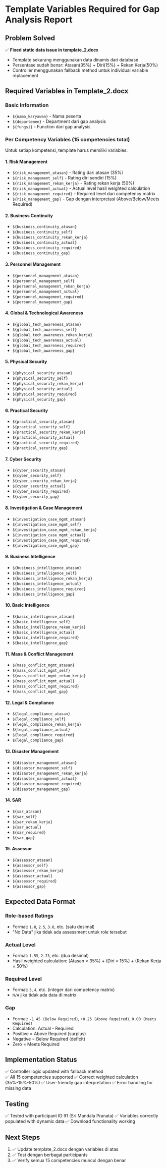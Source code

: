 # Template Variables Required for Gap Analysis Report

## Problem Solved
✅ **Fixed static data issue in template_2.docx**
- Template sekarang menggunakan data dinamis dari database
- Persentase sudah benar: Atasan(35%) + Diri(15%) + Rekan Kerja(50%)
- Controller menggunakan fallback method untuk individual variable replacement

## Required Variables in Template_2.docx

### Basic Information
- `${nama_karyawan}` - Nama peserta
- `${departemen}` - Department dari gap analysis  
- `${fungsi}` - Function dari gap analysis

### Per Competency Variables (15 competencies total)

Untuk setiap kompetensi, template harus memiliki variables:

#### 1. Risk Management
- `${risk_management_atasan}` - Rating dari atasan (35%)
- `${risk_management_self}` - Rating diri sendiri (15%)  
- `${risk_management_rekan_kerja}` - Rating rekan kerja (50%)
- `${risk_management_actual}` - Actual level hasil weighted calculation
- `${risk_management_required}` - Required level dari competency matrix
- `${risk_management_gap}` - Gap dengan interpretasi (Above/Below/Meets Required)

#### 2. Business Continuity
- `${business_continuity_atasan}`
- `${business_continuity_self}`
- `${business_continuity_rekan_kerja}`
- `${business_continuity_actual}`
- `${business_continuity_required}`
- `${business_continuity_gap}`

#### 3. Personnel Management
- `${personnel_management_atasan}`
- `${personnel_management_self}`
- `${personnel_management_rekan_kerja}`
- `${personnel_management_actual}`
- `${personnel_management_required}`
- `${personnel_management_gap}`

#### 4. Global & Technological Awareness
- `${global_tech_awareness_atasan}`
- `${global_tech_awareness_self}`
- `${global_tech_awareness_rekan_kerja}`
- `${global_tech_awareness_actual}`
- `${global_tech_awareness_required}`
- `${global_tech_awareness_gap}`

#### 5. Physical Security
- `${physical_security_atasan}`
- `${physical_security_self}`
- `${physical_security_rekan_kerja}`
- `${physical_security_actual}`
- `${physical_security_required}`
- `${physical_security_gap}`

#### 6. Practical Security
- `${practical_security_atasan}`
- `${practical_security_self}`
- `${practical_security_rekan_kerja}`
- `${practical_security_actual}`
- `${practical_security_required}`
- `${practical_security_gap}`

#### 7. Cyber Security
- `${cyber_security_atasan}`
- `${cyber_security_self}`
- `${cyber_security_rekan_kerja}`
- `${cyber_security_actual}`
- `${cyber_security_required}`
- `${cyber_security_gap}`

#### 8. Investigation & Case Management
- `${investigation_case_mgmt_atasan}`
- `${investigation_case_mgmt_self}`
- `${investigation_case_mgmt_rekan_kerja}`
- `${investigation_case_mgmt_actual}`
- `${investigation_case_mgmt_required}`
- `${investigation_case_mgmt_gap}`

#### 9. Business Intelligence
- `${business_intelligence_atasan}`
- `${business_intelligence_self}`
- `${business_intelligence_rekan_kerja}`
- `${business_intelligence_actual}`
- `${business_intelligence_required}`
- `${business_intelligence_gap}`

#### 10. Basic Intelligence
- `${basic_intelligence_atasan}`
- `${basic_intelligence_self}`
- `${basic_intelligence_rekan_kerja}`
- `${basic_intelligence_actual}`
- `${basic_intelligence_required}`
- `${basic_intelligence_gap}`

#### 11. Mass & Conflict Management
- `${mass_conflict_mgmt_atasan}`
- `${mass_conflict_mgmt_self}`
- `${mass_conflict_mgmt_rekan_kerja}`
- `${mass_conflict_mgmt_actual}`
- `${mass_conflict_mgmt_required}`
- `${mass_conflict_mgmt_gap}`

#### 12. Legal & Compliance
- `${legal_compliance_atasan}`
- `${legal_compliance_self}`
- `${legal_compliance_rekan_kerja}`
- `${legal_compliance_actual}`
- `${legal_compliance_required}`
- `${legal_compliance_gap}`

#### 13. Disaster Management
- `${disaster_management_atasan}`
- `${disaster_management_self}`
- `${disaster_management_rekan_kerja}`
- `${disaster_management_actual}`
- `${disaster_management_required}`
- `${disaster_management_gap}`

#### 14. SAR
- `${sar_atasan}`
- `${sar_self}`
- `${sar_rekan_kerja}`
- `${sar_actual}`
- `${sar_required}`
- `${sar_gap}`

#### 15. Assessor
- `${assessor_atasan}`
- `${assessor_self}`
- `${assessor_rekan_kerja}`
- `${assessor_actual}`
- `${assessor_required}`
- `${assessor_gap}`

## Expected Data Format

### Role-based Ratings
- Format: `1.0`, `2.5`, `3.0`, etc. (satu desimal)
- "No Data" jika tidak ada assessment untuk role tersebut

### Actual Level
- Format: `1.55`, `2.73`, etc. (dua desimal)
- Hasil weighted calculation: (Atasan × 35%) + (Diri × 15%) + (Rekan Kerja × 50%)

### Required Level  
- Format: `3`, `4`, etc. (integer dari competency matrix)
- `N/A` jika tidak ada data di matrix

### Gap
- Format: `-1.45 (Below Required)`, `+0.25 (Above Required)`, `0.00 (Meets Required)`
- Calculation: Actual - Required
- Positive = Above Required (surplus)
- Negative = Below Required (deficit)
- Zero = Meets Required

## Implementation Status
✅ Controller logic updated with fallback method  
✅ All 15 competencies supported
✅ Correct weighted calculation (35%-15%-50%)
✅ User-friendly gap interpretation
✅ Error handling for missing data

## Testing
✅ Tested with participant ID 91 (Sri Mandala Pranata)
✅ Variables correctly populated with dynamic data
✅ Download functionality working

## Next Steps  
1. ✅ Update template_2.docx dengan variables di atas
2. ✅ Test dengan berbagai participants  
3. ✅ Verify semua 15 competencies muncul dengan benar
